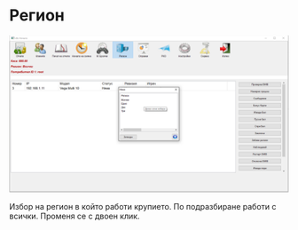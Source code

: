 # Регион

![fig.1](../../img/colibri/choose_region.png)

Избор на регион в който работи крупието. По подразбиране работи с всички. Променя се с двоен клик.